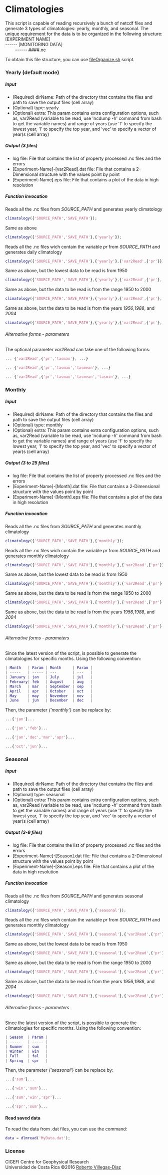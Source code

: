 # Climatologies
This script is capable of reading recursively a bunch of netcdf files and generate 3 types of climatologies: yearly, monthly, and seasonal.
The unique requirement for the data is to be organized in the following structure:<br/>
[EXPERIMENT NAME]<br/>
------ [MONITORING DATA]<br/>
&nbsp;&nbsp;&nbsp;&nbsp;&nbsp;&nbsp;&nbsp;&nbsp;------ ####.nc<br />

To obtain this file structure, you can use [fileOrganize.sh](https://github.com/cigefi/fileManager/) script.

### Yearly (default mode)
##### Input
- (Required) dirName: Path of the directory that contains the files and path to save the output files (cell array)
- (Optional) type: yearly
- (Optional) extra: This param contains extra configuration options, such as, var2Read (variable to be read, use 'ncdump -h' command from bash to get the variable names) and range of years (use 'f' to specify the lowest year, 'l' to specify the top year, and 'vec' to specify a vector of year)s (cell array)

##### Output (3 files)
- log file: File that contains the list of property processed .nc files and the errors
- [Experiment-Name]-[var2Read].dat file: File that contains a 2-Dimensional structure with the values point by point
- [Experiment-Name].eps file: File that contains a plot of the data in high resolution

##### Function invocation
Reads all the .nc files from _SOURCE_PATH_ and generates yearly climatology
```matlab
climatology({'SOURCE_PATH','SAVE_PATH'});
```
Same as above
```matlab
climatology({'SOURCE_PATH','SAVE_PATH'},{'yearly'});
```
Reads all the .nc files wich contain the variable _pr_ from _SOURCE_PATH_ and generates daily climatology
```matlab
climatology({'SOURCE_PATH','SAVE_PATH'},{'yearly'},{'var2Read',{'pr'}});
```
Same as above, but the lowest data to be read is from 1950
```matlab
climatology({'SOURCE_PATH','SAVE_PATH'},{'yearly'},{'var2Read',{'pr'},'f',1950});
```
Same as above, but the data to be read is from the range 1950 to 2000
```matlab
climatology({'SOURCE_PATH','SAVE_PATH'},{'yearly'},{'var2Read',{'pr'},'f',1950,'l',2000});
```
Same as above, but the data to be read is from the years _1956_,_1988_, and _2004_
```matlab
climatology({'SOURCE_PATH','SAVE_PATH'},{'yearly'},{'var2Read',{'pr'},'vec',[1988,2004,1956]});
```
###### Alternative forms - parameters
The optional parameter _var2Read_ can take one of the following forms:
```matlab
... {'var2Read',{'pr','tasmax'}, ...}
```
```matlab
... {'var2Read',{'pr','tasmax','tasmean'}, ...}
```
```matlab
... {'var2Read',{'pr','tasmax','tasmean','tasmin'}, ...}
```


### Monthly
##### Input
- (Required) dirName: Path of the directory that contains the files and path to save the output files (cell array)
- (Optional) type: monthly
- (Optional) extra: This param contains extra configuration options, such as, var2Read (variable to be read, use 'ncdump -h' command from bash to get the variable names) and range of years (use 'f' to specify the lowest year, 'l' to specify the top year, and 'vec' to specify a vector of year)s (cell array)

##### Output (3 to 25 files)
- log file: File that contains the list of property processed .nc files and the errors
- [Experiment-Name]-[Month].dat file: File that contains a 2-Dimensional structure with the values point by point
- [Experiment-Name]-[Month].eps file: File that contains a plot of the data in high resolution

##### Function invocation
Reads all the .nc files from _SOURCE_PATH_ and generates monthly climatology
```matlab
climatology({'SOURCE_PATH','SAVE_PATH'},{'monthly'});
```
Reads all the .nc files wich contain the variable _pr_ from _SOURCE_PATH_ and generates monthly climatology
```matlab
climatology({'SOURCE_PATH','SAVE_PATH'},{'monthly'},{'var2Read',{'pr'}});
```
Same as above, but the lowest data to be read is from 1950
```matlab
climatology({'SOURCE_PATH','SAVE_PATH'},{'monthly'},{'var2Read',{'pr'},'f',1950});
```
Same as above, but the data to be read is from the range 1950 to 2000
```matlab
climatology({'SOURCE_PATH','SAVE_PATH'},{'monthly'},{'var2Read',{'pr'},'f',1950,'l',2000});
```
Same as above, but the data to be read is from the years _1956_,_1988_, and _2004_
```matlab
climatology({'SOURCE_PATH','SAVE_PATH'},{'monthly'},{'var2Read',{'pr'},'vec',[1988,2004,1956]});
```
###### Alternative forms - parameters
Since the latest version of the script, is possible to generate the climatologies for specific months. Using the following convention:
```matlab
| Month   | Param | Month     | Param |
| -----   | ----- | ---       | ---   |
| January | jan   | July      | jul   |
| February| feb   | August    | aug   |
| March   | mar   | September | sep   |
| April   | apr   | October   | oct   |
| May     | may   | November  | nov   |
| June    | jun   | December  | dec   |
```
Then, the parameter _{'monthly'}_ can be replace by:
```matlab
...{'jan'}...
```
```matlab
...{'jan','feb'}...
```
```matlab
...{'jan','dec','mar','apr'}...
```
```matlab
...{'oct','jun'}...
```

### Seasonal
##### Input
- (Required) dirName: Path of the directory that contains the files and path to save the output files (cell array)
- (Optional) type: seasonal
- (Optional) extra: This param contains extra configuration options, such as, var2Read (variable to be read, use 'ncdump -h' command from bash to get the variable names) and range of years (use 'f' to specify the lowest year, 'l' to specify the top year, and 'vec' to specify a vector of year)s (cell array)

##### Output (3-9 files)
- log file: File that contains the list of property processed .nc files and the errors
- [Experiment-Name]-[Season].dat file: File that contains a 2-Dimensional structure with the values point by point
- [Experiment-Name]-[Season].eps file: File that contains a plot of the data in high resolution

##### Function invocation
Reads all the .nc files from _SOURCE_PATH_ and generates seasonal climatology
```matlab
climatology({'SOURCE_PATH','SAVE_PATH'},{'seasonal'});
```
Reads all the .nc files wich contain the variable _pr_ from _SOURCE_PATH_ and generates monthly climatology
```matlab
climatology({'SOURCE_PATH','SAVE_PATH'},{'seasonal'},{'var2Read',{'pr'}});
```
Same as above, but the lowest data to be read is from 1950
```matlab
climatology({'SOURCE_PATH','SAVE_PATH'},{'seasonal'},{'var2Read',{'pr'},'f',1950});
```
Same as above, but the data to be read is from the range 1950 to 2000
```matlab
climatology({'SOURCE_PATH','SAVE_PATH'},{'seasonal'},{'var2Read',{'pr'},'f',1950,'l',2000});
```
Same as above, but the data to be read is from the years _1956_,_1988_, and _2004_
```matlab
climatology({'SOURCE_PATH','SAVE_PATH'},{'seasonal'},{'var2Read',{'pr'},'vec',[1988,2004,1956]});
```
###### Alternative forms - parameters
Since the latest version of the script, is possible to generate the climatologies for specific months. Using the following convention:
```matlab
| Season  | Param | 
| -----   | ----- |
| Summer  | sum   |
| Winter  | win   | 
| Fall    | fal   | 
| Spring  | spr   |
```
Then, the parameter _{'seasonal'}_ can be replace by:
```matlab
...{'sum'}...
```
```matlab
...{'win','sum'}...
```
```matlab
...{'sum','win','spr'}...
```
```matlab
...{'spr','sum'}...
```

#### Read saved data
To read the data from .dat files, you can use the command:
```matlab
data = dlmread('MyData.dat');
```
### License
CIGEFI Centre for Geophysical Research<br/>
Universidad de Costa Rica &copy;2016
[Roberto Villegas-Díaz](mailto:roberto.villegas@ucr.ac.cr)
